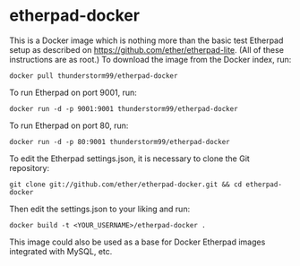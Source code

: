 etherpad-docker
===============

This is a Docker image which is nothing more than the basic test Etherpad setup as described on https://github.com/ether/etherpad-lite.
(All of these instructions are as root.) To download the image from the Docker index, run:

`docker pull thunderstorm99/etherpad-docker`

To run Etherpad on port 9001, run:

`docker run -d -p 9001:9001 thunderstorm99/etherpad-docker`

To run Etherpad on port 80, run:

`docker run -d -p 80:9001 thunderstorm99/etherpad-docker`

To edit the Etherpad settings.json, it is necessary to clone the Git repository:

`git clone git://github.com/ether/etherpad-docker.git && cd etherpad-docker`

Then edit the settings.json to your liking and run:

`docker build -t <YOUR_USERNAME>/etherpad-docker .`

This image could also be used as a base for Docker Etherpad images integrated with MySQL, etc.
